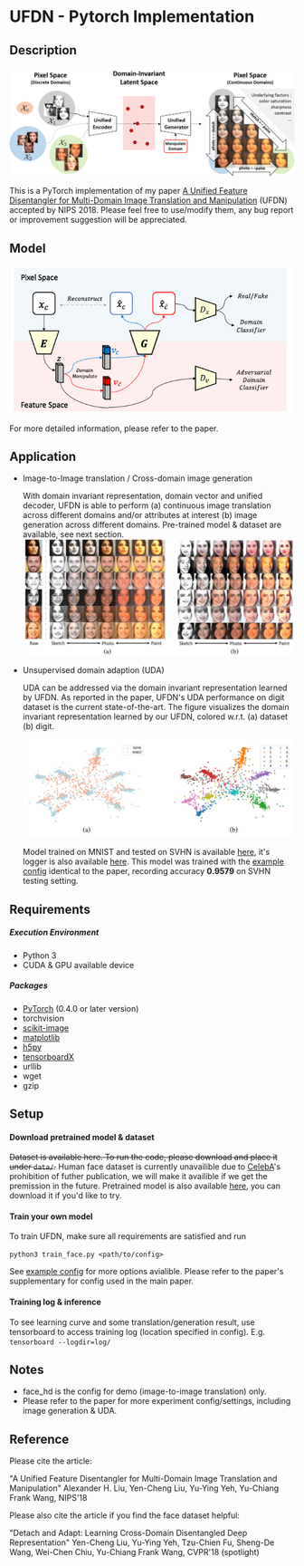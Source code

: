 # UFDN - Pytorch Implementation


## Description

![](log/idea.png)

This is a PyTorch implementation of my paper [A Unified Feature Disentangler for Multi-Domain Image Translation and Manipulation](https://arxiv.org/abs/1809.01361) (UFDN)  accepted by NIPS 2018.
Please feel free to use/modify them, any bug report or improvement suggestion will be appreciated.

## Model

![](log/overview.png)
 
 For more detailed information, please refer to the paper.
 
## Application

-   Image-to-Image translation / Cross-domain image generation

    With domain invariant representation, domain vector and unified decoder, UFDN is able to perform (a) continuous image translation across different domains and/or attributes at interest (b) image generation across different domains. Pre-trained model & dataset are available, see next section.
    ![](log/translation.jpg)

-   Unsupervised domain adaption (UDA)

    UDA can be addressed via the domain invariant representation learned by UFDN. As reported in the paper, UFDN's UDA performance on digit dataset is the current state-of-the-art. The figure visualizes the domain invariant representation learned by our UFDN, colored w.r.t. (a) dataset (b) digit. 

    ![](log/uda_visualize.jpg)
    
    Model trained on MNIST and tested on SVHN is available [here](https://drive.google.com/drive/folders/1k7rEHOS-EypCAFEIBygo-_YRaupYj4nh?usp=sharing), it's logger is also available [here](https://drive.google.com/file/d/1EULdjHuE-Ac_8r55qG-37VK5nnwyXoee/view?usp=sharing). This model was trained with the [example config](config/uda_example.yaml) identical to the paper, recording accuracy __0.9579__ on SVHN testing setting.



## Requirements

##### Execution Environment

- Python 3
- CUDA & GPU available device

##### Packages

- [PyTorch](http://pytorch.org/) (0.4.0 or later version)
- torchvision
- [scikit-image](https://scikit-image.org/)
- [matplotlib](https://matplotlib.org/)
- [h5py](https://www.h5py.org/)
- [tensorboardX](https://github.com/lanpa/tensorboard-pytorch)
- urllib
- wget
- gzip


## Setup

#### Download pretrained model & dataset

~~Dataset is available here. To run the code, please download and place it under ```data/```.~~
Human face dataset is currently unavailible due to  [CelebA](http://mmlab.ie.cuhk.edu.hk/projects/CelebA.html)'s prohibition of futher publication, we will make it availible if we get the premission in the future.
Pretrained model is also available [here](https://drive.google.com/file/d/1MoMWN8oFZVsSbRjRDlw-dMyHfHR9JjHC/view?usp=sharing), you can download it if you'd like to try.

#### Train your own model

To train UFDN, make sure all requirements are satisfied and run

```python3 train_face.py <path/to/config>```

See [example config](config/face_hd.yaml) for more options avialible. Please refer to the paper's supplementary for config used in the main paper.

#### Training log & inference

To see learning curve and some translation/generation result, use tensorboard to access training log (location specified in config). E.g. ```tensorboard --logdir=log/```

## Notes
- face_hd is the config for demo (image-to-image translation) only.
- Please refer to the paper for more experiment config/settings, including image generation & UDA.

## Reference
Please cite the article:

"A Unified Feature Disentangler for Multi-Domain Image Translation and Manipulation"
Alexander H. Liu, Yen-Cheng Liu, Yu-Ying Yeh, Yu-Chiang Frank Wang, NIPS'18

Please also cite the article if you find the face dataset helpful:

"Detach and Adapt: Learning Cross-Domain Disentangled Deep Representation" Yen-Cheng Liu, Yu-Ying Yeh, Tzu-Chien Fu, Sheng-De Wang, Wei-Chen Chiu, Yu-Chiang Frank Wang, CVPR'18 (spotlight)

